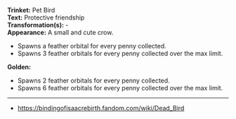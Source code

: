 **Trinket:** Pet Bird
<br>
**Text:** Protective friendship
<br>
**Transformation(s):** -
<br>
**Appearance:** A small and cute crow.

- Spawns a feather orbital for every penny collected.
- Spawns 3 feather orbitals for every penny collected over the max limit.

**Golden:**

- Spawns 2 feather orbitals for every penny collected.
- Spawns 6 feather orbitals for every penny collected over the max limit.


---

- https://bindingofisaacrebirth.fandom.com/wiki/Dead_Bird